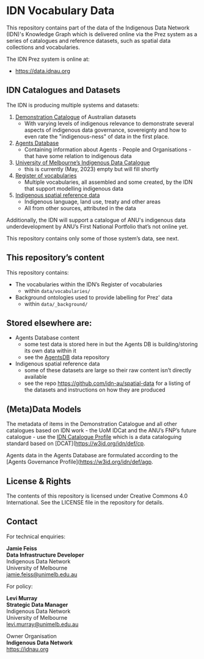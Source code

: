 # IDN Vocabulary Data


This repository contains part of the data of the Indigenous Data Network (IDN)'s Knowledge Graph which is delivered online via the Prez system as a series of catalogues and reference datasets, such as spatial data collections and vocabularies.

The IDN Prez system is online at:

- https://data.idnau.org

## IDN Catalogues and Datasets

The IDN is producing multiple systems and datasets:

1. [Demonstration Catalogue](https://data.idnau.org/pid/democat) of Australian datasets
    - With varying levels of indigenous relevance to demonstrate several aspects of indigenous data governance, sovereignty and how to even rate the "indigenous-ness" of data in the first place.
2. [Agents Database](https://data.idnau.org/pid/agentsdb)
   - Containing information about Agents - People and Organisations - that have some relation to indigenous data
3. [University of Melbourne’s Indigenous Data Catalogue](https://data.idnau.org/pid/umidcat)
   - this is currently (May, 2023) empty but will fill shortly
4. [Register of vocabularies](https://data.idnau.org/v/vocab)
   - Multiple vocabularies, all assembled and some created, by the IDN that support modelling indigenous data
5. [Indigenous spatial reference data](https://data.idnau.org/s/datasets)
   - Indigenous language, land use, treaty and other areas
   - All from other sources, attributed in the data

Additionally, the IDN will support a catalogue of ANU's indigenous data underdevelopment by ANU’s First National Portfolio that’s not online yet.

This repository contains only some of those system’s data, see next.

## This repository’s content

This repository contains:
- The vocabularies within the IDN’s Register of vocabularies
   - within `data/vocabularies/`
- Background ontologies used to provide labelling for Prez' data
  - within `data/_background/`

  
## Stored elsewhere are:

- Agents Database content
   - some test data is stored here in but the Agents DB is building/storing its own data within it
   - see the [AgentsDB](https://github.com/idn-au/agentsdb-data) data repository
- Indigenous spatial reference data
  - some of these datasets are large so their raw content isn’t directly available
  - see the repo https://github.com/idn-au/spatial-data for a listing of the datasets and instructions on how they are produced

## (Meta)Data Models

The metadata of items in the Demonstration Catalogue and all other catalogues based on IDN work - the UoM IDCat and the ANU’s FNP’s future catalogue - use the [IDN Catalogue Profile](https://w3id.org/idn/def/cp) which is a data cataloguing standard based on [DCAT](https://w3id.org/idn/def/cp.

Agents data in the Agents Database are formulated according to the [Agents Governance Profile](https://w3id.org/idn/def/agp.

## License & Rights

The contents of this repository is licensed under Creative Commons 4.0 International. See the LICENSE file in the repository for details.
## Contact
For technical enquiries:  


**Jamie Feiss  
Data Infrastructure Developer**  
Indigenous Data Network  
University of Melbourne  
[jamie.feiss@unimelb.edu.au](mailto:jamie.feiss@unimelb.edu.au)

For policy:


**Levi Murray  
Strategic Data Manager**  
Indigenous Data Network  
University of Melbourne  
[levi.murray@unimelb.edu.au](mailto:levi.murray@unimelb.edu.au)  

Owner Organisation  
**Indigenous Data Network**  
https://idnau.org



